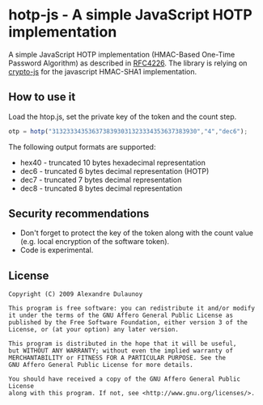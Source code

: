 hotp-js - A simple JavaScript HOTP implementation
=================================================

A simple JavaScript HOTP implementation (HMAC-Based One-Time Password Algorithm) as described in [RFC4226](http://tools.ietf.org/html/rfc4226). The library is relying on [crypto-js](http://code.google.com/p/crypto-js/) for the javascript HMAC-SHA1 implementation.

How to use it
-------------

Load the htop.js, set the private key of the token and the count step.

```javascript
otp = hotp("3132333435363738393031323334353637383930","4","dec6");
```

The following output formats are supported:

* hex40 - truncated 10 bytes hexadecimal representation
* dec6  - truncated 6 bytes decimal representation (HOTP)
* dec7  - truncated 7 bytes decimal representation
* dec8  - truncated 8 bytes decimal representation

Security recommendations
------------------------

* Don't forget to protect the key of the token along with the count value (e.g. local encryption of the software token).
* Code is experimental.

License
-------

```
Copyright (C) 2009 Alexandre Dulaunoy

This program is free software: you can redistribute it and/or modify
it under the terms of the GNU Affero General Public License as
published by the Free Software Foundation, either version 3 of the
License, or (at your option) any later version.

This program is distributed in the hope that it will be useful,
but WITHOUT ANY WARRANTY; without even the implied warranty of
MERCHANTABILITY or FITNESS FOR A PARTICULAR PURPOSE. See the
GNU Affero General Public License for more details.

You should have received a copy of the GNU Affero General Public License
along with this program. If not, see <http://www.gnu.org/licenses/>.

```

